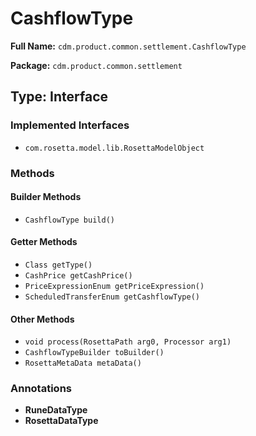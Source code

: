 # CashflowType

**Full Name:** `cdm.product.common.settlement.CashflowType`

**Package:** `cdm.product.common.settlement`

## Type: Interface

### Implemented Interfaces

- `com.rosetta.model.lib.RosettaModelObject`

### Methods

#### Builder Methods

- `CashflowType build()`

#### Getter Methods

- `Class getType()`
- `CashPrice getCashPrice()`
- `PriceExpressionEnum getPriceExpression()`
- `ScheduledTransferEnum getCashflowType()`

#### Other Methods

- `void process(RosettaPath arg0, Processor arg1)`
- `CashflowTypeBuilder toBuilder()`
- `RosettaMetaData metaData()`

### Annotations

- **RuneDataType**
- **RosettaDataType**

